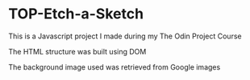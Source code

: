 # TOP-Etch-a-Sketch
This is a Javascript project I made during my The Odin Project Course

The HTML structure was built using DOM

The background image used was retrieved from Google images

